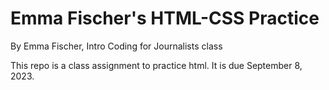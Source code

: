 # Emma Fischer's HTML-CSS Practice

By Emma Fischer, Intro Coding for Journalists class

This repo is a class assignment to practice html. It is due September 8, 2023.
